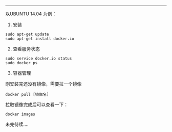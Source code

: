 <!--
author:ivan 
date: 2016-04-01
title: docker的基本使用
tags: docker
category: docker
status: publish
summary: docker的基本使用
-->
***

以UBUNTU 14.04 为例：

1. 安装

```
sudo apt-get update  
sudo apt-get install docker.io 
```
2. 查看服务状态

```
sudo service docker.io status
sudo docker ps
```
3. 容器管理

刚安装完还没有镜像，需要拉一个镜像

```
docker pull [镜像名]
```

拉取镜像完成后可以查看一下：

```
docker images
```

未完待续....
